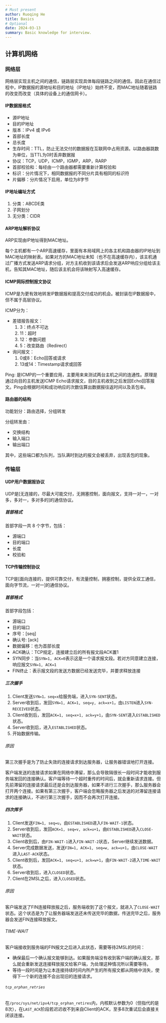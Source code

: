 ```yaml
---
# Must present
author: Ruoqing He
title: Basics
# Optional
date: 2024-03-13
summary: Basic knowledge for interview.
---
```


## 计算机网络

### 网络层

网络层实现主机之间的通信，链路层实现具体每段链路之间的通信。因此在通信过程中，IP数据报的源地址和目的地址（IP地址）始终不变，而MAC地址随着链路的改变而改变（具体的设备上的通信网卡）。

#### IP数据报格式

- 源IP地址
- 目的IP地址
- 版本：IPv4 或 IPv6
- 首部长度
- 总长度
- 生存时间：TTL，防止无法交付的数据报在互联网中占用资源。以路由器跳数为单位，当TTL为0时丢弃数据报
- 协议：TCP，UDP，ICMP，IGMP，ARP，RARP
- 首部校验和：每经由一个路由器都需要重新计算校验和
- 标识：分片情况下，相同数据报的不同分片具有相同的标识符
- 片偏移：分片情况下启用，单位为8字节

#### IP地址编址方式

1. 分类：ABCDE类
2. 子网划分
3. 无分类：CIDR

#### ARP地址解析协议

ARP实现由IP地址得到MAC地址。

每个主机都有一个ARP高速缓存，里面有本局域网上的各主机和路由器的IP地址到MAC地址的映射表。如果对方的MAC地址未知（也不在高速缓存内），该主机通过广播方式发送ARP请求分组，对方主机收到该请求后会发送ARP响应分组给该主机，告知其MAC地址，随后该主机会将该映射写入高速缓存。

#### ICMP网际控制报文协议

ICMP是为更有效地转发IP数据报和提高交付成功的机会。被封装在IP数据报中，但不属于高层协议。

ICMP分为：
- 差错报告报文：
  1. 3：终点不可达
  2. 11：超时
  3. 12：参数问题
  4. 5：改变路由（Redirect）
- 询问报文：
  1. 0或8：Echo回答或请求
  2. 13或14：Timestamp请求或回答

Ping: 是ICMP的一个重要应用，主要用来来测试两台主机之间的连通性。原理是通过向目的主机发送ICMP Echo请求报文，目的主机收到之后发回Echo回答报文。Ping会根据时间和成功响应的次数估算出数据报往返时间以及丢包率。

#### 路由器的结构

功能划分：路由选择，分组转发

分组转发由：
- 交换结构
- 输入端口
- 输出端口

其中，这些端口都为队列，当队满时到达的报文会被丢弃，出现丢包的现象。

### 传输层

#### UDP用户数据报协议

UDP是[无连接的，尽最大可能交付，无拥塞控制，面向报文，支持一对一，一对多，多对一，多对多的]的通信协议。

##### 首部格式

首部字段一共 8 个字节，包括：
- 源端口
- 目的端口
- 长度
- 校验和

#### TCP传输控制协议

TCP是[面向连接的，提供可靠交付，有流量控制，拥塞控制，提供全双工通信，面向字节流，一对一]的通信协议。

##### 首部格式

首部字段包括：
- 源端口
- 目的端口
- 序号：[seq]
- 确认号: [ack]
- 数据偏移：也为首部长度
- ACK确认：TCP规定，连接建立后的所有报文段ACK置1
- SYN同步：当`SYN=1, ACK=0`表示这是一个请求报文段。若对方同意建立连接，响应报文`SYN=1, ACK=1`
- FIN终止：表示报文段的发送方数据已经发送完毕，并要求释放连接

##### 三次握手

1. Client发送`SYN=1，seq=x`给服务端，进入`SYN-SENT`状态。
2. Server收到后，发回`SYN=1, ACK=1, seq=y, ack=x+1`，由`LISTEN`进入`SYN-RECEIVED`状态。
3. Client收到后，发回`ACK=1, seq=x+1, ack=y+1`，由`SYN-SENT`进入`ESTABLISHED`状态。
4. Server收到后，进入`ESTABLISHED`状态。
5. 开始数据传输。

###### 原因

第三次握手是为了防止失效的连接请求到达服务器，让服务器错误地打开连接。

客户端发送的连接请求如果在网络中滞留，那么会导致隔很长一段时间才能收到服务端发回的连接确认。客户端等待一个超时重传的时间后，就会重新请求连接。但先前滞留的连接请求最后还是会到达服务器，如果不进行三次握手，那么服务器会打开两个连接。如果有第三次握手，客户端会忽略服务器之后发送的对滞留连接请求的连接确认，不进行第三次握手，因而不会再次打开连接。

##### 四次挥手

1. Client发送`FIN=1, seq=u`，由`ESTABLISHED`进入`FIN-WAIT-1`状态。
2. Server收到后，发回`ACK=1, seq=v, ack=u+1`，由`ESTABLISHED`进入`CLOSE-WAIT`状态。
3. Client收到后，由`FIN-WAIT-1`进入`FIN-WAIT-2`状态，Server继续发送数据。
4. Server完成数据发送，发送`FIN=1, ACK=1, seq=w, ack=u+1`，由`CLOSE-WAIT`进入`LAST-ACK`状态。
5. Client收到后，发回`ACK=1, seq=u+1, ack=w+1`，由`FIN-WAIT-2`进入`TIME-WAIT`状态。
6. Server收到后，进入`CLOSED`状态。
7. Client在2MSL之后，进入`CLOSED`状态。

###### 原因

客户端发送了FIN连接释放报之后，服务端收到了这个报文，就进入了`CLOSE-WAIT`状态。这个状态是为了让服务器端发送还未传送完毕的数据，传送完毕之后，服务器会发送FIN连接释放报文。

###### TIME-WAIT

客户端接收到服务端的FIN报文之后进入此状态，需要等待2MSL的时间：
- 确保最后一个确认报文能够到达。如果服务端没有收到客户端的确认报文，那么就会重新发送连接释放报文给客户端，为处理这种情况所以需要等待。
- 等待一段时间是为让本连接持续时间内所产生的所有报文都从网络中消失，使得下一个新的连接不会出现旧的连接请求。

###### `tcp_orphan_retries`

在`/proc/sys/net/ipv4/tcp_orphan_retires`内，内核默认参数为0（但指代的是8次），在`LAST_ACK`阶段若迟迟收不到来自Client的ACK，至多8次重试后会直接关闭该连接。